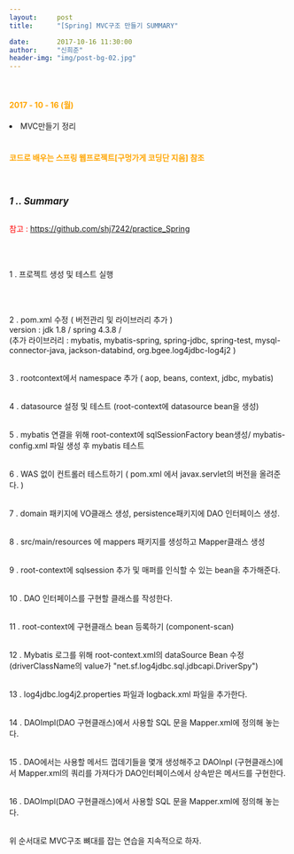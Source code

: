 ```yaml
---
layout:     post
title:      "[Spring] MVC구조 만들기 SUMMARY"

date:       2017-10-16 11:30:00
author:     "신희준"
header-img: "img/post-bg-02.jpg"
---
```


<meta name ="description" content = "프로젝트 생성 및 테스트, MVC구조 만들기, MVC , MVC 구조만들기 과정, WAS, SPRING MVC 과정, 스프링 메이븐(mvnrepostorty)MAVEN 의존성관리 Dependency, 버전, 프로젝트 버전, jdk ">
<br>
<H4 style ="font-weight:bold; color : orange">2017 - 10 - 16 (월)</H4>
<li>MVC만들기 정리</li>

<br>
<H4 style ="font-weight:bold; color:orange;">코드로 배우는 스프링 웹프로젝트[구멍가게 코딩단 지음] 참조</H4>
<br>

<h5 style = "font-size: 17px; font-weight : bold;">1 .. Summary</h5>

<p style="color:red; font-size:14px;">참고 : <a href="https://github.com/shj7242/practice_Spring">https://github.com/shj7242/practice_Spring </a> </p>

<br><br>

<p style="font-size:14px">
1 . 프로젝트 생성 및 테스트 실행

<br><br>
</p>

<p style="font-size:14px">
2 . pom.xml 수정 ( 버전관리 및 라이브러리 추가 )
<br>
version : jdk 1.8 / spring 4.3.8 /
<br>
(추가 라이브러리 : mybatis, mybatis-spring, spring-jdbc, spring-test, mysql-connector-java, jackson-databind, org.bgee.log4jdbc-log4j2 )
<br><br>
</p>

<p style="font-size:14px">
3 . rootcontext에서 namespace 추가 ( aop, beans, context, jdbc, mybatis)
<br><br>
</p>


<p style="font-size:14px">
4 . datasource 설정 및 테스트 (root-context에 datasource bean을 생성)
<br><br>
</p>


<p style="font-size:14px">
5 . mybatis 연결을 위해 root-context에 sqlSessionFactory bean생성/ mybatis-config.xml 파일 생성 후 mybatis 테스트
<br><br>
</p>

<p style="font-size:14px">
6 . WAS 없이 컨트롤러 테스트하기 ( pom.xml 에서 javax.servlet의 버전을 올려준다. )
<br><br>
</p>

<p style="font-size:14px">
7 . domain 패키지에 VO클래스 생성, persistence패키지에 DAO 인터페이스 생성.
<br><br>
</p>

<p style="font-size:14px">
8 . src/main/resources 에 mappers 패키지를 생성하고 Mapper클래스 생성
<br><br>
</p>

<p style="font-size:14px">
9 . root-context에 sqlsession 추가 및 매퍼를 인식할 수 있는 bean을 추가해준다.
<br><br>
</p>

<p style="font-size:14px">
10 . DAO 인터페이스를 구현할 클래스를 작성한다.
<br><br>
</p>

<p style="font-size:14px">
11 . root-context에 구현클래스 bean 등록하기  (component-scan)
<br><br>
</p>

<p style="font-size:14px">
12 . Mybatis 로그를 위해 root-context.xml의 dataSource Bean 수정 (driverClassName의 value가 "net.sf.log4jdbc.sql.jdbcapi.DriverSpy")
<br><br>
</p>

<p style="font-size:14px">
13 . log4jdbc.log4j2.properties 파일과 logback.xml 파일을 추가한다.
<br><br>
</p>

<p style="font-size:14px">
14 . DAOImpl(DAO 구현클래스)에서 사용할 SQL 문을 Mapper.xml에 정의해 놓는다.
<br><br>
</p>

<p style="font-size:14px">
15 . DAO에서는 사용할 메서드 껍데기들을 몇개 생성해주고 DAOInpl (구현클래스)에서 Mapper.xml의 쿼리를 가져다가 DAO인터페이스에서 상속받은 메서드를 구현한다.
<br><br>
</p>

<p style="font-size:14px">
16 . DAOImpl(DAO 구현클래스)에서 사용할 SQL 문을 Mapper.xml에 정의해 놓는다.
<br><br>
</p>


<p>
위 순서대로 MVC구조 뼈대를 잡는 연습을 지속적으로 하자.
</p>

